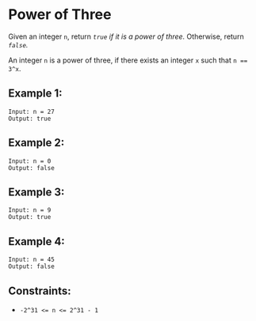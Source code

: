 # Power of Three

Given an integer `n`, return *`true` if it is a power of three.* Otherwise, return *`false`.*

An integer `n` is a power of three, if there exists an integer `x` such that `n == 3^x`.

## Example 1:
```
Input: n = 27
Output: true
```

## Example 2:
```
Input: n = 0
Output: false
```

## Example 3:
```
Input: n = 9
Output: true
```

## Example 4:
```
Input: n = 45
Output: false
```

## Constraints:
- `-2^31 <= n <= 2^31 - 1`